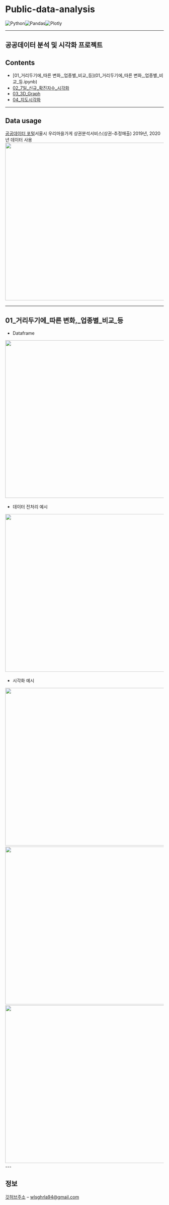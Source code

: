 # Public-data-analysis

![Python](https://img.shields.io/badge/python-3670A0?style=for-the-badge&logo=python&logoColor=ffdd54)![Pandas](https://img.shields.io/badge/pandas-%23150458.svg?style=for-the-badge&logo=pandas&logoColor=white)![Plotly](https://img.shields.io/badge/Plotly-%233F4F75.svg?style=for-the-badge&logo=plotly&logoColor=white)

---
공공데이터 분석 및 시각화 프로젝트
---
## Contents
* [01_거리두기에_따른 변화,_업종별_비교_등](01_거리두기에_따른 변화,_업종별_비교_등.ipynb)  
* [02_7일_신규_확진자수_시각화](02_Interactive_Graph.ipynb)
* [03_3D_Graph](03_3D_Graph.ipynb)
* [04_지도시각화](04_지도시각화.ipynb)
  
          
---          
## Data usage
[공공데이터 포털](http://data.seoul.go.kr/dataList/OA-15572/S/1/datasetView.do#AXexec)서울시 우리마을가게 상권분석서비스(상권-추정매출) 2019년, 2020년 데이터 사용
<img src="/img/01_공공데이터포털.png" width="700" height="500">  

---
## 01_거리두기에_따른 변화,_업종별_비교_등

* Dataframe
<img src="/img/02_2019데이터.png" width="700" height="500">  

* 데이터 전처리 예시
<img src="/img/03_데이터전처리.png" width="700" height="500">  

* 시각화 예시
<img src="/img/04_예시1.png" width="700" height="500">  
<img src="/img/05_예시2.png" width="700" height="500">  
<img src="/img/06_예시3.png" width="700" height="500">  
---







## 정보

[깃허브주소](https://github.com/jinokiim) – wlsghrla94@gmail.com
